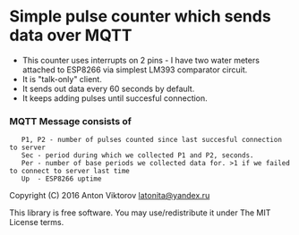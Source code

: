# Simple pulse counter which sends data over MQTT

* This counter uses interrupts on 2 pins - I have two water meters attached to ESP8266 via simplest LM393 comparator circuit.
* It is "talk-only" client. 
* It sends out data every 60 seconds by default.
* It keeps adding pulses until succesful connection.

### MQTT Message consists of 
       P1, P2 - number of pulses counted since last succesful connection to server
       Sec - period during which we collected P1 and P2, seconds. 
       Per - number of base periods we collected data for. >1 if we failed to connect to server last time
       Up  - ESP8266 uptime

Copyright (C) 2016 Anton Viktorov <latonita@yandex.ru>

This library is free software. You may use/redistribute it under The MIT License terms. 
